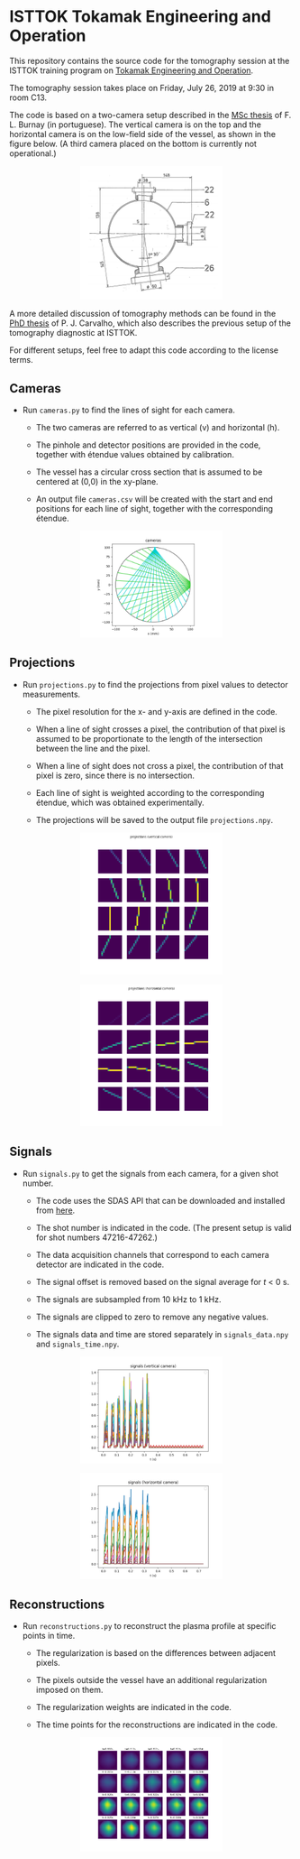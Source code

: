 # ISTTOK Tokamak Engineering and Operation

This repository contains the source code for the tomography session at the ISTTOK training program on [Tokamak Engineering and Operation](https://isttok.tecnico.ulisboa.pt/~isttok.daemon/index.php?title=Training).

The tomography session takes place on Friday, July 26, 2019 at 9:30 in room C13.

The code is based on a two-camera setup described in the [MSc thesis](https://fenix.tecnico.ulisboa.pt/downloadFile/563345090414094/Dissertacao.pdf) of F. L. Burnay (in portuguese). The vertical camera is on the top and the horizontal camera is on the low-field side of the vessel, as shown in the figure below. (A third camera placed on the bottom is currently not operational.)

<p align="center"><img src="https://raw.githubusercontent.com/diogoff/isttok-tomography/master/images/ports.png" width="50%"></p>

A more detailed discussion of tomography methods can be found in the [PhD thesis](http://bibliotecas.utl.pt/cgi-bin/koha/opac-detail.pl?biblionumber=428085) of P. J. Carvalho, which also describes the previous setup of the tomography diagnostic at ISTTOK.

For different setups, feel free to adapt this code according to the license terms.

## Cameras

- Run `cameras.py` to find the lines of sight for each camera.

    - The two cameras are referred to as vertical (v) and horizontal (h).

    - The pinhole and detector positions are provided in the code, together with étendue values obtained by calibration.
    
    - The vessel has a circular cross section that is assumed to be centered at (0,0) in the xy-plane.
    
    - An output file `cameras.csv` will be created with the start and end positions for each line of sight, together with the corresponding étendue. 
    
<p align="center"><img src="https://raw.githubusercontent.com/diogoff/isttok-tomography/master/images/cameras.png" width="50%"></p>

## Projections

- Run `projections.py` to find the projections from pixel values to detector measurements.

    - The pixel resolution for the x- and y-axis are defined in the code.
    
    - When a line of sight crosses a pixel, the contribution of that pixel is assumed to be proportionate to the length of the intersection between the line and the pixel.
    
    - When a line of sight does not cross a pixel, the contribution of that pixel is zero, since there is no intersection.
    
    - Each line of sight is weighted according to the corresponding étendue, which was obtained experimentally.

    - The projections will be saved to the output file `projections.npy`.

<p align="center"><img src="https://raw.githubusercontent.com/diogoff/isttok-tomography/master/images/projections-vertical.png" width="50%"></p>
<p align="center"><img src="https://raw.githubusercontent.com/diogoff/isttok-tomography/master/images/projections-horizontal.png" width="50%"></p>

## Signals

- Run `signals.py` to get the signals from each camera, for a given shot number.

    - The code uses the SDAS API that can be downloaded and installed from [here](http://metis.ipfn.ist.utl.pt/CODAC/IPFN_Software/SDAS/Access/Python).
    
    - The shot number is indicated in the code. (The present setup is valid for shot numbers 47216-47262.)
    
    - The data acquisition channels that correspond to each camera detector are indicated in the code.
    
    - The signal offset is removed based on the signal average for _t_ < 0 s.
    
    - The signals are subsampled from 10 kHz to 1 kHz.
    
    - The signals are clipped to zero to remove any negative values.
    
    - The signals data and time are stored separately in `signals_data.npy` and `signals_time.npy`.
    
<p align="center"><img src="https://raw.githubusercontent.com/diogoff/isttok-tomography/master/images/signals-vertical.png" width="50%"></p>
<p align="center"><img src="https://raw.githubusercontent.com/diogoff/isttok-tomography/master/images/signals-horizontal.png" width="50%"></p>

## Reconstructions

- Run `reconstructions.py` to reconstruct the plasma profile at specific points in time.

    - The regularization is based on the differences between adjacent pixels.
    
    - The pixels outside the vessel have an additional regularization imposed on them.

    - The regularization weights are indicated in the code.
    
    - The time points for the reconstructions are indicated in the code.
    
<p align="center"><img src="https://raw.githubusercontent.com/diogoff/isttok-tomography/master/images/reconstructions.png" width="50%"></p>
